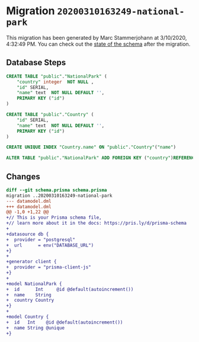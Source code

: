 # Migration `20200310163249-national-park`

This migration has been generated by Marc Stammerjohann at 3/10/2020, 4:32:49 PM.
You can check out the [state of the schema](./schema.prisma) after the migration.

## Database Steps

```sql
CREATE TABLE "public"."NationalPark" (
    "country" integer  NOT NULL ,
    "id" SERIAL,
    "name" text  NOT NULL DEFAULT '',
    PRIMARY KEY ("id")
) 

CREATE TABLE "public"."Country" (
    "id" SERIAL,
    "name" text  NOT NULL DEFAULT '',
    PRIMARY KEY ("id")
) 

CREATE UNIQUE INDEX "Country.name" ON "public"."Country"("name")

ALTER TABLE "public"."NationalPark" ADD FOREIGN KEY ("country")REFERENCES "public"."Country"("id") ON DELETE RESTRICT  ON UPDATE CASCADE
```

## Changes

```diff
diff --git schema.prisma schema.prisma
migration ..20200310163249-national-park
--- datamodel.dml
+++ datamodel.dml
@@ -1,0 +1,22 @@
+// This is your Prisma schema file,
+// learn more about it in the docs: https://pris.ly/d/prisma-schema
+
+datasource db {
+  provider = "postgresql"
+  url      = env("DATABASE_URL")
+}
+
+generator client {
+  provider = "prisma-client-js"
+}
+
+model NationalPark {
+  id      Int     @id @default(autoincrement())
+  name    String
+  country Country
+}
+
+model Country {
+  id   Int    @id @default(autoincrement())
+  name String @unique
+}
```


